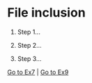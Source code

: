 # File inclusion

1.	Step 1...

2.	Step 2...

3.	Step 3...

[Go to Ex7](./ex7.md) | [Go to Ex9](./ex9.md)

